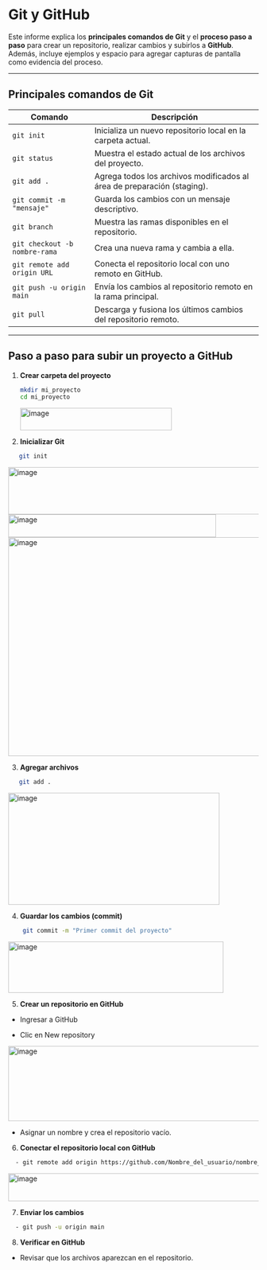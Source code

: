 # Git y GitHub

Este informe explica los **principales comandos de Git** y el **proceso paso a paso** para crear un repositorio, realizar cambios y subirlos a **GitHub**.  
Además, incluye ejemplos y espacio para agregar capturas de pantalla como evidencia del proceso.

---

## Principales comandos de Git

| Comando | Descripción |
|----------|-------------|
| `git init` | Inicializa un nuevo repositorio local en la carpeta actual. |
| `git status` | Muestra el estado actual de los archivos del proyecto. |
| `git add .` | Agrega todos los archivos modificados al área de preparación (staging). |
| `git commit -m "mensaje"` | Guarda los cambios con un mensaje descriptivo. |
| `git branch` | Muestra las ramas disponibles en el repositorio. |
| `git checkout -b nombre-rama` | Crea una nueva rama y cambia a ella. |
| `git remote add origin URL` | Conecta el repositorio local con uno remoto en GitHub. |
| `git push -u origin main` | Envía los cambios al repositorio remoto en la rama principal. |
| `git pull` | Descarga y fusiona los últimos cambios del repositorio remoto. |

---

## Paso a paso para subir un proyecto a GitHub

1. **Crear carpeta del proyecto**
   ```bash
   mkdir mi_proyecto
   cd mi_proyecto
   ```
   <img width="305" height="45" alt="image" src="https://github.com/user-attachments/assets/16aa4d32-4d01-4cd6-88a2-57b1437da108" />

2. **Inicializar Git**

 ``` bash
    git init
```
<img width="655" height="95" alt="image" src="https://github.com/user-attachments/assets/92c9fc9c-ff10-4360-9b0f-b97782db6ab9" />
<img width="418" height="46" alt="image" src="https://github.com/user-attachments/assets/19ef7a5c-cfcf-4c0f-851d-388d82056ceb" />
<img width="1385" height="440" alt="image" src="https://github.com/user-attachments/assets/2c73f2f6-9a1c-4cf2-8d88-93f2017c88ff" />

3. **Agregar archivos**

 ``` bash
    git add .
 ```
<img width="425" height="225" alt="image" src="https://github.com/user-attachments/assets/354cb187-a51d-4e92-9bab-b83ebaaabcd6" />

4. **Guardar los cambios (commit)**
``` bash
    git commit -m "Primer commit del proyecto"
```
<img width="433" height="103" alt="image" src="https://github.com/user-attachments/assets/454f1ebc-8733-4efb-ada1-297d9782e93b" />

5. **Crear un repositorio en GitHub**

 - Ingresar a GitHub

 - Clic en New repository
<img width="1838" height="151" alt="image" src="https://github.com/user-attachments/assets/3b685619-4014-407a-a219-44a4ab2b88dc" />

 - Asignar un nombre y crea el repositorio vacío.

 6. **Conectar el repositorio local con GitHub**
``` bash
  - git remote add origin https://github.com/Nombre_del_usuario/nombre_del_repositorio.git
```
<img width="731" height="56" alt="image" src="https://github.com/user-attachments/assets/2431ba4e-37b1-4677-aeb4-22f8e4f67b62" />

7. **Enviar los cambios**
``` bash
  - git push -u origin main
```

8. **Verificar en GitHub**
  - Revisar que los archivos aparezcan en el repositorio.
